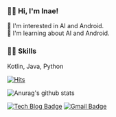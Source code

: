 ### 👩🏻 Hi, I'm Inae!
📗 I'm interested in AI and Android.  
📘 I'm learning about AI and Android.
### 💪🏻 Skills
Kotlin, Java, Python

<div>
  
[![Hits](https://hits.seeyoufarm.com/api/count/incr/badge.svg?url=https%3A%2F%2Fgithub.com%2Fkia3415&count_bg=%2342A6FF&title_bg=%23FF4545&icon=iconify.svg&icon_color=%23FFFFFF&title=hits&edge_flat=false)](https://hits.seeyoufarm.com)
  
</div>

<div>
  
![Anurag's github stats](https://github-readme-stats.vercel.app/api/?username=kia3415&show_icons=true&title_color=fff&icon_color=79ff97&text_color=9f9f9f&bg_color=151515)

</div>

<div>
  
[![Tech Blog Badge](http://img.shields.io/badge/-Tech%20blog-black?style=flat-square&logo=github&link=https://kia3415.github.io/)](https://kia3415.github.io/)
[![Gmail Badge](https://img.shields.io/badge/Gmail-d14836?style=flat-square&logo=Gmail&logoColor=white&link=mailto:kia3415@gmail.com)](mailto:kia3415@gmail.com)

</div>
